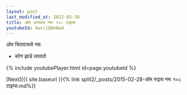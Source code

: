 ```yaml
---
layout: post
last_modified_at: 2021-03-30
title: ओम अनघाय नमः १०८ टाइम्स
youtubeId: 4wcilQNnNw4
---
```

 
 
 ओम चिरावाससे नमः  
 
 -  कोण झाडे लपवतो 
 
  
 
  
 
 
 
 
 
 


{% include youtubePlayer.html id=page.youtubeId %}
 
[Next]({{ site.baseurl }}{% link  split2/_posts/2015-02-28-ओम रुद्राय नमः १०८ टाइम्स.md%})
 
